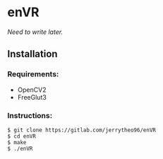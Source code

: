 # enVR

_Need to write later._

## Installation

### Requirements:
- OpenCV2
- FreeGlut3

### Instructions:
```
$ git clone https://gitlab.com/jerrytheo96/enVR
$ cd enVR
$ make
$ ./enVR
```

